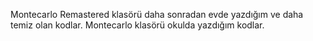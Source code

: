 Montecarlo Remastered klasörü daha sonradan evde yazdığım ve daha temiz olan kodlar.
Montecarlo klasörü okulda yazdığım kodlar.

